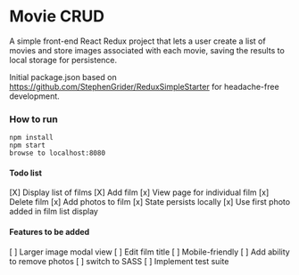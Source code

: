 # Movie CRUD

A simple front-end React Redux project that lets a user create a list of movies
and store images associated with each movie, saving the results to
local storage for persistence.

Initial package.json based on https://github.com/StephenGrider/ReduxSimpleStarter
for headache-free development.

### How to run

```
npm install
npm start  
browse to localhost:8080
```

#### Todo list

[X] Display list of films
[X] Add film
[x] View page for individual film
[x] Delete film
[x] Add photos to film
[x] State persists locally
[x] Use first photo added in film list display

#### Features to be added
[ ] Larger image modal view
[ ] Edit film title
[ ] Mobile-friendly
[ ] Add ability to remove photos
[ ] switch to SASS
[ ] Implement test suite
